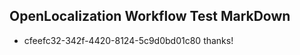 ## OpenLocalization Workflow Test MarkDown
* cfeefc32-342f-4420-8124-5c9d0bd01c80 thanks!

<!--HONumber=Jul16_HO3-->


